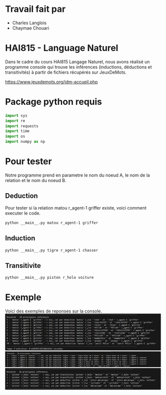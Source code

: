 # Travail fait par

* Charles Langlois
* Chaymae Chouari

# HAI815 - Language Naturel

Dans le cadre du cours HAI815 Langage Naturel, nous avons réalisé un programme console qui trouve les inférences (inductions, déductions et transitivités) à partir de fichiers récupérés sur JeuxDeMots.

https://www.jeuxdemots.org/jdm-accueil.php

# Package python requis
```python
import sys
import re
import requests
import time
import os
import numpy as np
```
# Pour tester
Notre programme prend en parametre le nom du noeud A, le nom de la relation et le nom du noeud B. 

## Deduction
Pour tester si la relation matou r_agent-1 griffer existe, voici comment executer le code.
```bash
python __main__.py matou r_agent-1 griffer
```
## Induction
```bash
python __main__.py tigre r_agent-1 chasser
```
## Transitivite
```bash
python __main__.py piston r_holo voiture  
```

# Exemple
Voici des exemples de reponses sur la console.
![alt text](img/output_deduction.png)
![alt text](img/output_induction.png)
![alt text](img/output_transitivite.png)


